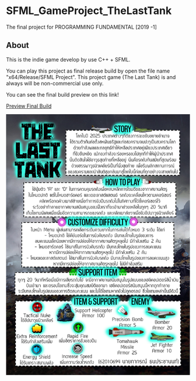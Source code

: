 # SFML_GameProject_TheLastTank
The final project for PROGRAMMING FUNDAMENTAL [2019 -1]

 ## About

This is the indie game develop by use C++ + SFML.

You can play this project as final release build by open the file name "x64/Release/SFML Project". 
This project game (The Last Tank) is and always will be non-commercial use only.

You can see the final build preview on this link!

[Preview Final Build](https://www.youtube.com/watch?v=jhsdtKx_288&ab_channel=PAKORNTHANAPRACHANON)

![GameRule](https://github.com/T-Pakorn/SFML_GameProject_TheLastTank/blob/main/Document/The%20Last%20Tank%20%5B62010694%5D.jpg)
